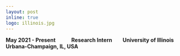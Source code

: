 ```yaml
---
layout: post
inline: true
logo: illinois.jpg
---
```


<b>May 2021 - Present&emsp;&emsp;&emsp;Research Intern&emsp;&emsp;University of Illinois Urbana-Champaign, IL, USA</b>
